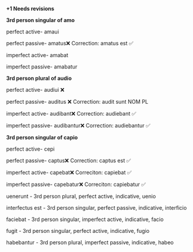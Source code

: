 **+1 Needs revisions**


**3rd person singular of amo**

perfect active- amaui

perfect passive- amatus❌ Correction: amatus est ✅

imperfect active- amabat

imperfect passive- amabatur

**3rd person plural of audio**

perfect active- audiui ❌ 

perfect passive- auditus ❌ Correction: audit sunt NOM PL

imperfect active- audibant❌ Correction: audiebant ✅

imperfect passive- audibantur❌ Correction: audiebantur ✅

**3rd person singular of capio**

perfect active- cepi

perfect passive- captus❌ Correction: captus est ✅

imperfect active- capebat❌ Correciton: capiebat ✅

imperfect passive- capebatur❌ Correciton: capiebatur ✅

uenerunt - 3rd person plural, perfect active, indicative, uenio

interfectus est - 3rd person singular, perfect passive, indicative, interficio

faciebat - 3rd person singular, imperfect active, indicative, facio

fugit - 3rd person singular, perfect active, indicative, fugio

habebantur - 3rd person plural, imperfect passive, indicative, habeo
